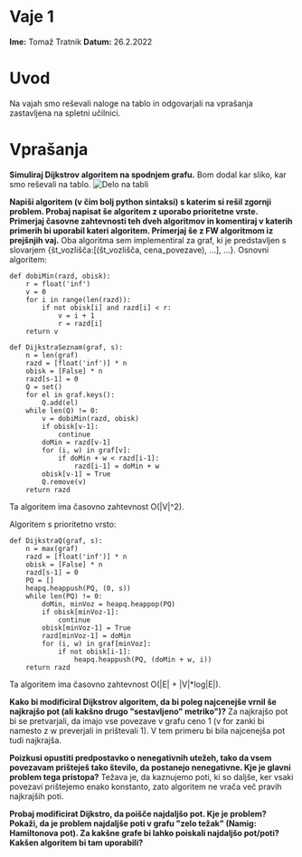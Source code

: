 # Vaje 1

**Ime:** Tomaž Tratnik
**Datum:** 26.2.2022

# Uvod
Na vajah smo reševali naloge na tablo in odgovarjali na vprašanja zastavljena na spletni učilnici.

# Vprašanja

**Simuliraj Dijkstrov algoritem na spodnjem grafu.**
Bom dodal kar sliko, kar smo reševali na tablo.
![Delo na tabli](dijkstra.jpg)

**Napiši algoritem (v čim bolj python sintaksi) s katerim si rešil zgornji problem. Probaj napisat še algoritem z uporabo prioritetne vrste. Primerjaj časovne zahtevnosti teh dveh algoritmov in komentiraj v katerih primerih bi uporabil kateri algoritem. Primerjaj še z FW algoritmom iz prejšnjih vaj.**
Oba algoritma sem implementiral za graf, ki je predstavljen s slovarjem {št_vozlišča:[(št_vozlišča, cena_povezave), ...], ...}.
Osnovni algoritem:
```
def dobiMin(razd, obisk):
    r = float('inf')
    v = 0
    for i in range(len(razd)):
        if not obisk[i] and razd[i] < r:
            v = i + 1
            r = razd[i]
    return v

def DijkstraSeznam(graf, s):
    n = len(graf)
    razd = [float('inf')] * n
    obisk = [False] * n
    razd[s-1] = 0
    Q = set()
    for el in graf.keys():
        Q.add(el)
    while len(Q) != 0:
        v = dobiMin(razd, obisk)
        if obisk[v-1]:
            continue
        doMin = razd[v-1]
        for (i, w) in graf[v]:
            if doMin + w < razd[i-1]:
                razd[i-1] = doMin + w
        obisk[v-1] = True
        Q.remove(v)
    return razd
```
Ta algoritem ima časovno zahtevnost O(|V|^2).

Algoritem s prioritetno vrsto:
```
def DijkstraQ(graf, s):
    n = max(graf)
    razd = [float('inf')] * n
    obisk = [False] * n
    razd[s-1] = 0
    PQ = []
    heapq.heappush(PQ, (0, s))
    while len(PQ) != 0:
        doMin, minVoz = heapq.heappop(PQ)
        if obisk[minVoz-1]:
            continue
        obisk[minVoz-1] = True
        razd[minVoz-1] = doMin
        for (i, w) in graf[minVoz]:
            if not obisk[i-1]:
                heapq.heappush(PQ, (doMin + w, i))
    return razd
```
Ta algoritem ima časovno zahtevnost O(|E| + |V|*log|E|).

**Kako bi modificiral Dijkstrov algoritem, da bi poleg najcenejše vrnil še najkrajšo pot (ali kakšno drugo "sestavljeno" metriko")?**
Za najkrajšo pot bi se pretvarjali, da imajo vse povezave v grafu ceno 1 (v for zanki bi namesto z w preverjali in prištevali 1). V tem primeru bi bila najcenejša pot tudi najkrajša.

**Poizkusi opustiti predpostavko o nenegativnih utežeh, tako da vsem povezavam prišteješ tako število, da postanejo nenegativne. Kje je glavni problem tega pristopa?**
Težava je, da kaznujemo poti, ki so daljše, ker vsaki povezavi prištejemo enako konstanto, zato algoritem ne vrača več pravih najkrajših poti.

**Probaj modificirat Dijkstro, da poišče najdaljšo pot. Kje je problem? Pokaži, da je problem najdaljše poti v grafu "zelo težak" (Namig: Hamiltonova pot). Za kakšne grafe bi lahko poiskali najdaljšo pot/poti? Kakšen algoritem bi tam uporabili?**
